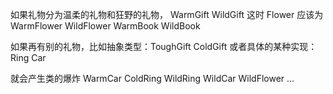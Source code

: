 如果礼物分为温柔的礼物和狂野的礼物，
WarmGift  WildGift
这时 Flower 应该为
WarmFlower  WildFlower
WarmBook  WildBook

如果再有别的礼物，比如抽象类型：ToughGift  ColdGift
或者具体的某种实现： Ring  Car

就会产生类的爆炸
WarmCar  ColdRing  WildRing  WildCar  WildFlower ...